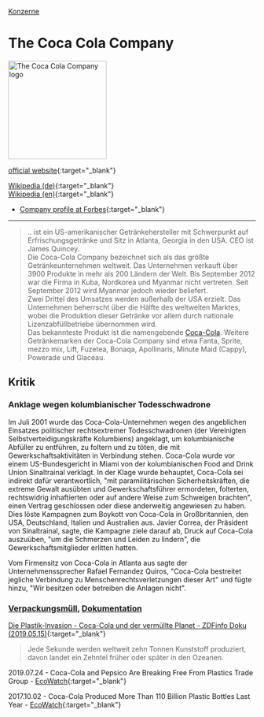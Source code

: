 [Konzerne](../konzerne.html)   

# The Coca Cola Company

<img src="https://upload.wikimedia.org/wikipedia/commons/5/5e/The_Coca-Cola_Company_logo.svg" height="200" alt="The Coca Cola Company logo">

[official website](http://www.coca-colacompany.com){:target="_blank"}      

[Wikipedia (de)](https://de.wikipedia.org/wiki/The_Coca-Cola_Company){:target="_blank"}   
[Wikipedia (en)](https://en.wikipedia.org/wiki/The_Coca-Cola_Company){:target="_blank"}   

* [Company profile at Forbes](https://www.forbes.com/companies/coca-cola/#2d0c0846438c){:target="_blank"}      

---

> .. ist ein US-amerikanischer Getränkehersteller mit Schwerpunkt auf Erfrischungsgetränke und Sitz in Atlanta, Georgia in den USA. CEO ist James Quincey.   
Die Coca-Cola Company bezeichnet sich als das größte Getränkeunternehmen weltweit. Das Unternehmen verkauft über 3900 Produkte in mehr als 200 Ländern der Welt. Bis September 2012 war die Firma in Kuba, Nordkorea und Myanmar nicht vertreten. Seit September 2012 wird Myanmar jedoch wieder beliefert.   
Zwei Drittel des Umsatzes werden außerhalb der USA erzielt. Das Unternehmen beherrscht über die Hälfte des weltweiten Marktes, wobei die Produktion dieser Getränke vor allem durch nationale Lizenzabfüllbetriebe übernommen wird.   
Das bekannteste Produkt ist die namengebende [Coca-Cola](../marken/coca-cola.html). Weitere Getränkemarken der Coca-Cola Company sind etwa Fanta, Sprite, mezzo mix, Lift, Fuzetea, Bonaqa, Apollinaris, Minute Maid (Cappy), Powerade und Glacéau.   

## Kritik

### Anklage wegen kolumbianischer Todesschwadrone
Im Juli 2001 wurde das Coca-Cola-Unternehmen wegen des angeblichen Einsatzes politischer rechtsextremer Todesschwadronen (der Vereinigten Selbstverteidigungskräfte Kolumbiens) angeklagt, um kolumbianische Abfüller zu entführen, zu foltern und zu töten, die mit Gewerkschaftsaktivitäten in Verbindung stehen. Coca-Cola wurde vor einem US-Bundesgericht in Miami von der kolumbianischen Food and Drink Union Sinaltrainal verklagt. In der Klage wurde behauptet, Coca-Cola sei indirekt dafür verantwortlich, "mit paramilitärischen Sicherheitskräften, die extreme Gewalt ausübten und Gewerkschaftsführer ermordeten, folterten, rechtswidrig inhaftierten oder auf andere Weise zum Schweigen brachten", einen Vertrag geschlossen oder diese anderweitig angewiesen zu haben. Dies löste Kampagnen zum Boykott von Coca-Cola in Großbritannien, den USA, Deutschland, Italien und Australien aus. Javier Correa, der Präsident von Sinaltrainal, sagte, die Kampagne ziele darauf ab, Druck auf Coca-Cola auszuüben, "um die Schmerzen und Leiden zu lindern", die Gewerkschaftsmitglieder erlitten hatten.

Vom Firmensitz von Coca-Cola in Atlanta aus sagte der Unternehmenssprecher Rafael Fernandez Quiros, "Coca-Cola bestreitet jegliche Verbindung zu Menschenrechtsverletzungen dieser Art" und fügte hinzu, "Wir besitzen oder betreiben die Anlagen nicht".

### <a name="verpackungsmuell"/><a name="dokumentation"/>[Verpackungsmüll](../thema/verpackungsmuell.html), [Dokumentation](../informationsquellen/dokumentationen.html)

[Die Plastik-Invasion - Coca-Cola und der vermüllte Planet - ZDFinfo Doku (2019.05.15)](https://www.zdf.de/dokumentation/zdfinfo-doku/die-plastik-invasion-coca-cola-und-der-vermuellte-planet-104.html){:target="_blank"}   
> Jede Sekunde werden weltweit zehn Tonnen Kunststoff produziert, davon landet ein Zehntel früher oder später in den Ozeanen.   

2019.07.24 - Coca-Cola and Pepsico Are Breaking Free From Plastics Trade Group - [EcoWatch](https://www.ecowatch.com/coca-cola-pepsico-plastics-2639326311.html){:target="_blank"}   

2017.10.02 - Coca-Cola Produced More Than 110 Billion Plastic Bottles Last Year - [EcoWatch](https://www.ecowatch.com/coca-cola-plastic-bottles-2492093659.html){:target="_blank"}   
